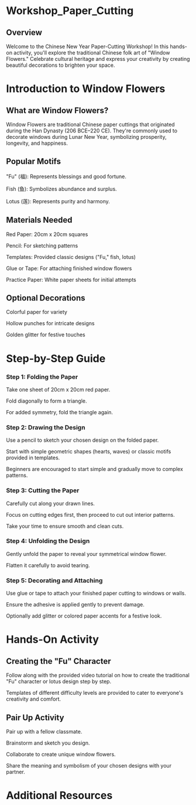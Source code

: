 # Workshop_Paper_Cutting

## Overview 

Welcome to the Chinese New Year Paper-Cutting Workshop! In this hands-on activity, you'll explore the traditional Chinese folk art of "Window Flowers." Celebrate cultural heritage and express your creativity by creating beautiful decorations to brighten your space.

# Introduction to Window Flowers

## What are Window Flowers?

Window Flowers are traditional Chinese paper cuttings that originated during the Han Dynasty (206 BCE–220 CE). They're commonly used to decorate windows during Lunar New Year, symbolizing prosperity, longevity, and happiness.

## Popular Motifs

"Fu" (福): Represents blessings and good fortune.

Fish (鱼): Symbolizes abundance and surplus.

Lotus (莲): Represents purity and harmony.

## Materials Needed

Red Paper: 20cm x 20cm squares

Pencil: For sketching patterns

Templates: Provided classic designs ("Fu," fish, lotus)

Glue or Tape: For attaching finished window flowers

Practice Paper: White paper sheets for initial attempts

## Optional Decorations

Colorful paper for variety

Hollow punches for intricate designs

Golden glitter for festive touches

# Step-by-Step Guide

### Step 1: Folding the Paper

Take one sheet of 20cm x 20cm red paper.

Fold diagonally to form a triangle.

For added symmetry, fold the triangle again.

### Step 2: Drawing the Design

Use a pencil to sketch your chosen design on the folded paper.

Start with simple geometric shapes (hearts, waves) or classic motifs provided in templates.

Beginners are encouraged to start simple and gradually move to complex patterns.

### Step 3: Cutting the Paper

Carefully cut along your drawn lines.

Focus on cutting edges first, then proceed to cut out interior patterns.

Take your time to ensure smooth and clean cuts.

### Step 4: Unfolding the Design

Gently unfold the paper to reveal your symmetrical window flower.

Flatten it carefully to avoid tearing.

### Step 5: Decorating and Attaching

Use glue or tape to attach your finished paper cutting to windows or walls.

Ensure the adhesive is applied gently to prevent damage.

Optionally add glitter or colored paper accents for a festive look.

# Hands-On Activity

## Creating the "Fu" Character

Follow along with the provided video tutorial on how to create the traditional "Fu" character or lotus design step by step.

Templates of different difficulty levels are provided to cater to everyone's creativity and comfort.

## Pair Up Activity

Pair up with a fellow classmate.

Brainstorm and sketch you design.

Collaborate to create unique window flowers.

Share the meaning and symbolism of your chosen designs with your partner.

# Additional Resources

